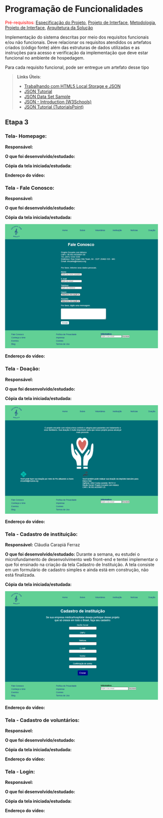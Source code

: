 # Programação de Funcionalidades

<span style="color:red">Pré-requisitos: <a href="2-Especificação do Projeto.md"> Especificação do Projeto</a></span>, <a href="3-Projeto de Interface.md"> Projeto de Interface</a>, <a href="4-Metodologia.md"> Metodologia</a>, <a href="3-Projeto de Interface.md"> Projeto de Interface</a>, <a href="5-Arquitetura da Solução.md"> Arquitetura da Solução</a>

Implementação do sistema descritas por meio dos requisitos funcionais e/ou não funcionais. Deve relacionar os requisitos atendidos os artefatos criados (código fonte) além das estruturas de dados utilizadas e as instruções para acesso e verificação da implementação que deve estar funcional no ambiente de hospedagem.

Para cada requisito funcional, pode ser entregue um artefato desse tipo

> **Links Úteis**:
>
> - [Trabalhando com HTML5 Local Storage e JSON](https://www.devmedia.com.br/trabalhando-com-html5-local-storage-e-json/29045)
> - [JSON Tutorial](https://www.w3resource.com/JSON)
> - [JSON Data Set Sample](https://opensource.adobe.com/Spry/samples/data_region/JSONDataSetSample.html)
> - [JSON - Introduction (W3Schools)](https://www.w3schools.com/js/js_json_intro.asp)
> - [JSON Tutorial (TutorialsPoint)](https://www.tutorialspoint.com/json/index.htm)


## Etapa 3

### Tela- Homepage:

**Responsável:**  

**O que foi desenvolvido/estudado:**

**Cópia da tela iniciada/estudada:**

**Endereço do vídeo:**




### Tela - Fale Conosco:

**Responsável:**  

**O que foi desenvolvido/estudado:**

**Cópia da tela iniciada/estudada:** 

<img src="img/faleconosco.png">

**Endereço do vídeo:**




### Tela - Doação:

**Responsável:**  

**O que foi desenvolvido/estudado:**

**Cópia da tela iniciada/estudada:** 

<img src="img/doacao.png">

**Endereço do vídeo:**




### Tela - Cadastro de instituição:

**Responsável:**  Cláudia Carapiá Ferraz

**O que foi desenvolvido/estudado:** Durante a semana, eu estudei o microfundamento de desenvolvimento web front-end e tentei implementar o que foi ensinado na criação da tela Cadastro de Instituição. A tela consiste em um formulário de cadastro simples e ainda está em construção, não está finalizada. 

**Cópia da tela iniciada/estudada:**

 <img src="img/cadastroinstituicao.png">

**Endereço do vídeo:**




### Tela - Cadastro de voluntários:

**Responsável:**  

**O que foi desenvolvido/estudado:**

**Cópia da tela iniciada/estudada:**

**Endereço do vídeo:**




### Tela - Login:

**Responsável:**  

**O que foi desenvolvido/estudado:**

**Cópia da tela iniciada/estudada:**

**Endereço do vídeo:**
